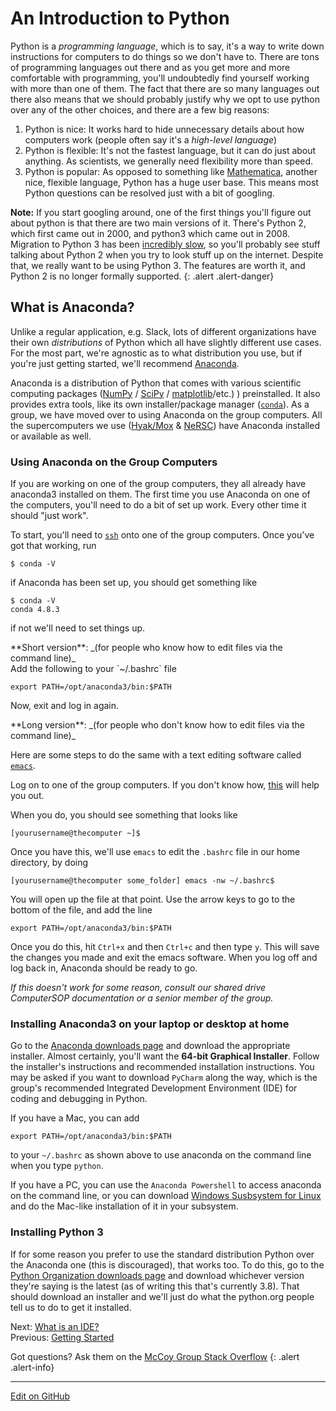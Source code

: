 # An Introduction to Python

Python is a _programming language_, which is to say, it's a way to write down instructions for computers to do things so we don't have to.
There are tons of programming languages out there and as you get more and more comfortable with programming, you'll undoubtedly find yourself working with more than one of them.
The fact that there are so many languages out there also means that we should probably justify why we opt to use python over any of the other choices, and there are a few big reasons:
1. Python is nice: It works hard to hide unnecessary details about how computers work (people often say it's a _high-level language_)
2. Python is flexible: It's not the fastest language, but it can do just about anything. As scientists, we generally need flexibility more than speed.
3. Python is popular: As opposed to something like [Mathematica](https://www.wolfram.com/language/elementary-introduction/2nd-ed/01-starting-out-elementary-arithmetic.html), another nice, flexible language, Python has a huge user base. This means most Python questions can be resolved just with a bit of googling.

**Note:** If you start googling around, one of the first things you'll figure out about python is that there are two main versions of it. There's Python 2, which first came out in 2000, and python3 which came out in 2008.
Migration to Python 3 has been [incredibly slow](https://stackoverflow.blog/2019/11/14/why-is-the-migration-to-python-3-taking-so-long/), so you'll probably see stuff talking about Python 2 when you try to look stuff up on the internet.
Despite that, we really want to be using Python 3. The features are worth it, and Python 2 is no longer formally supported.
{: .alert .alert-danger}

## What is Anaconda?

Unlike a regular application, e.g. Slack, lots of different organizations have their own _distributions_ of Python which all have slightly different use cases.
For the most part, we're agnostic as to what distribution you use, but if you're just getting started, we'll recommend [Anaconda](https://www.anaconda.com/products/individual).

Anaconda is a distribution of Python that comes with various scientific computing packages ([NumPy](https://numpy.org/) / [SciPy](https://www.scipy.org/) / [matplotlib](https://matplotlib.org/)/etc.) ) preinstalled.
It also provides extra tools, like its own installer/package manager ([`conda`](https://docs.conda.io/en/latest/)).
As a group, we have moved over to using Anaconda on the group computers. All the supercomputers we use ([Hyak/Mox](https://wiki.cac.washington.edu/display/hyakusers/Hyak+mox+Overview) & [NeRSC](https://www.nersc.gov/)) have Anaconda installed or available as well.

### Using Anaconda on the Group Computers

If you are working on one of the group computers, they all already have anaconda3 installed on them.
The first time you use Anaconda on one of the computers, you'll need to do a bit of set up work.
Every other time it should "just work".

To start, you'll need to [`ssh`](https://stackoverflow.com/c/mccoygroup/questions/11) onto one of the group computers.
Once you've got that working, run

```console
$ conda -V
```

if Anaconda has been set up, you should get something like

```console
$ conda -V
conda 4.8.3
```

if not we'll need to set things up.

<div class="accordion mb-2">
<div class="card">
 <div class="card card-header" markdown="1">
 **Short version**: _(for people who know how to edit files via the command line)_
 <a class="float-right" data-toggle="collapse" href="#anaconda-short-version"><i class="fa fa-chevron-down"></i></a>
 </div>
 <div class="card card-body collapse" id="anaconda-short-version" markdown="1">
Add the following to your `~/.bashrc` file

```lang-none
export PATH=/opt/anaconda3/bin:$PATH
````

Now, exit and log in again.
 </div>
</div>

<div class="card">
 <div class="card card-header" markdown="1">
**Long version**: _(for people who don't know how to edit files via the command line)_
 <a class="float-right" data-toggle="collapse" href="#anaconda-long-version"><i class="fa fa-chevron-down"></i></a>
 </div>
 <div class="card card-body collapse show" id="anaconda-long-version" markdown="1">

Here are some steps to do the same with a text editing software called [`emacs`](https://www.gnu.org/software/emacs/).

Log on to one of the group computers. If you don't know how, [this](https://stackoverflow.com/c/mccoygroup/questions/11) will help you out.

When you do, you should see something that looks like

```console
[yourusername@thecomputer ~]$
```

Once you have this, we'll use `emacs` to edit the `.bashrc` file in our home directory, by doing

```console
[yourusername@thecomputer some_folder] emacs -nw ~/.bashrc$
```

You will open up the file at that point.
Use the arrow keys to go to the bottom of the file, and add the line

```lang-none
export PATH=/opt/anaconda3/bin:$PATH
````

Once you do this, hit `Ctrl+x` and then `Ctrl+c` and then type `y`.
This will save the changes you made and exit the emacs software.
When you log off and log back in, Anaconda should be ready to go.

*If this doesn't work for some reason, consult our shared drive ComputerSOP documentation or a senior member of the group.*
 </div>
</div>
</div>

### Installing Anaconda3 on your laptop or desktop at home

Go to the [Anaconda downloads page](https://www.anaconda.com/products/individual#Downloads) and download the appropriate installer. Almost certainly, you'll want the **64-bit Graphical Installer**.
Follow the installer's instructions and recommended installation instructions.
You may be asked if you want to download `PyCharm` along the way, which is the group's recommended Integrated Development Environment (IDE) for coding and debugging in Python.

If you have a Mac, you can add 

```shell
export PATH=/opt/anaconda3/bin:$PATH
```

to your `~/.bashrc` as shown above to use anaconda on the command line when you type `python`.

If you have a PC, you can use the `Anaconda Powershell` to access anaconda on the command line, or you can download [Windows Susbsystem for Linux](https://lifehacker.com/how-to-get-started-with-the-windows-subsystem-for-linux-1828952698) and do the Mac-like installation of it in your subsystem.



### Installing Python 3

If for some reason you prefer to use the standard distribution Python over the Anaconda one (this is discouraged), that works too.
To do this, go to the [Python Organization downloads page](https://www.python.org/downloads/) and download whichever version they're saying is the latest (as of writing this that's currently 3.8).
That should download an installer and we'll just do what the python.org people tell us to do to get it installed.


<span class="text-muted">Next:</span>
 [What is an IDE?](IntroToIDEs.md)<br/>
<span class="text-muted">Previous:</span>
 [Getting Started](index.md)
 
 Got questions? Ask them on the [McCoy Group Stack Overflow](https://stackoverflow.com/c/mccoygroup/questions/ask)
{: .alert .alert-info}

---
[Edit on GitHub <i class="fab fa-github" aria-hidden="true"></i>](https://github.com/McCoyGroup/References/edit/gh-pages/McCoy%20Group%20Code%20Academy/GettingStarted/IntroToPython.md)
